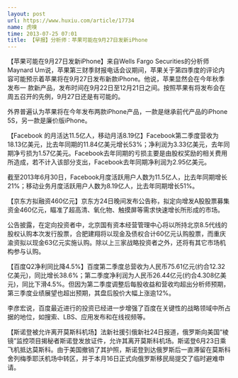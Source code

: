 ```yaml
---
layout: post
url: https://www.huxiu.com/article/17734
name: 虎嗅
time: 2013-07-25 07:01
title: 【早报】分析师：苹果可能在9月27日发新iPhone
---
```

【苹果可能在9月27日发新iPhone】来自Wells Fargo Securities的分析师Maynard Um说，苹果第三财季财报电话会议期间，苹果关于第四季度的评论内容可能预示着苹果将在9月27日发布新款iPhone。他说，苹果显然会在今年秋季发布一 款新产品，发布时间在9月22日至12月21日之间。按照苹果有将发布会在周五召开的先例，9月27日还是有可能的。

外界普遍认为苹果将在今年发布两款iPhone产品，一款是继承前代产品的iPhone 5S，另一款是廉价版iPhone。

【Facebook 的月活达11.5亿人，移动月活8.19亿】Facebook第二季度营收为18.13亿美元，比去年同期的11.84亿美元增长53%；净利润为3.33亿美元，去年同期净亏损为1.57亿美元。Facebook去年同期的亏损主要是由股权奖励的相关费用所造成，若不计入该部分支出，Facebook去年同期净利润为2.95亿美元。

截至2013年6月30日，Facebook月度活跃用户人数为11.5亿人，比去年同期增长21%；移动业务月度活跃用户人数为8.19亿人，比去年同期增长51%。

【京东方拟融资460亿元】京东方24日晚间发布公告称，拟定向增发A股股票募集资金460亿元，瞄准了超高清、氧化物、触摸屏等需求快速增长所形成的市场。

公告披露，在定向投资者中，北京国有资本经营管理中心将以所持北京8.5代线的股权认购本次发行股票，合肥建翔将以现金及债权合计60亿元认购股票，而重庆渝资拟以现金63亿元实施认购。除以上三家战略投资者之外，还将有其它市场机构参与认购。

【百度Q2净利同比降4.5%】百度第二季度总营收为人民币75.61亿元(约合12.32亿美元)，同比增长38.6%；第二季度净利润为人民币26.44亿元(约合4.308亿美元)，同比下滑4.5%。但因为第二季度调整后每股收益和营收均超出分析师预期，第三季度业绩展望也超出预期，其盘后股价大幅上涨逾12%。

李彦宏说，百度最近进行的投资已经进一步增强了百度在关键性的战略领域中所占据的地位，如搜索、LBS、应用发布和在线视频等。

【斯诺登被允许离开莫斯科机场】法新社援引俄新社24日报道，俄罗斯向美国“棱镜”监控项目揭秘者斯诺登发放证件，允许其离开莫斯科机场。斯诺登6月23日乘飞机抵达莫斯科。由于美国撤销了其护照，斯诺登到达俄罗斯后一直滞留在莫斯科舍列梅季耶沃机场中转区，并于本月16日正式向俄罗斯移民局提交了临时避难申请。

